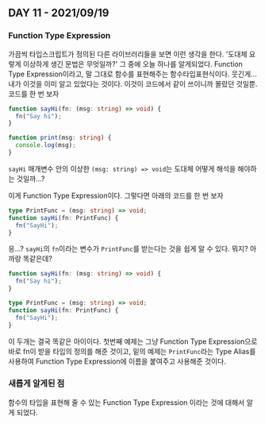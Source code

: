 ## DAY 11 - 2021/09/19

### Function Type Expression

가끔씩 타입스크립트가 정의된 다른 라이브러리들을 보면 이런 생각을 한다. '도대체 요렇게 이상하게 생긴 문법은 무엇일까?' 그 중에 오늘 하나를 알게되었다. Function Type Expression이라고, 말 그대로 함수를 표현해주는 함수타입표현식이다. 웃긴게... 내가 이것을 이미 알고 있었다는 것이다. 이것이 코드에서 같이 쓰이니까 몰랐던 것일뿐. 코드를 한 번 보자

```typescript
function sayHi(fn: (msg: string) => void) {
  fn("Say hi");
}

function print(msg: string) {
  console.log(msg);
}
```

`sayHi` 매개변수 안의 이상한 `(msg: string) => void`는 도대체 어떻게 해석을 해야하는 것일까...?

이게 Function Type Expression이다. 그렇다면 아래의 코드를 한 번 보자

```typescript
type PrintFunc = (msg: string) => void;
function sayHi(fn: PrintFunc) {
  fn("SayHi");
}
```

응...? `sayHi`의 `fn`이라는 변수가 `PrintFunc`를 받는다는 것을 쉽게 알 수 있다.
뭐지? 아까랑 똑같은데?

```typescript
function sayHi(fn: (msg: string) => void) {
  fn("Say hi");
}

type PrintFunc = (msg: string) => void;
function sayHi(fn: PrintFunc) {
  fn("SayHi");
}
```

이 두개는 결국 똑같은 아이이다. 첫번째 예제는 그냥 Function Type Expression으로 바로 fn이 받을 타입의 정의를 해준 것이고, 밑의 예제는 `PrintFunc`라는 Type Alias를 사용하여 Function Type Expression에 이름을 붙여주고 사용해준 것이다.

### 새롭게 알게된 점

함수의 타입을 표현해 줄 수 있는 Function Type Expression 이라는 것에 대해서 알게 되었다.
